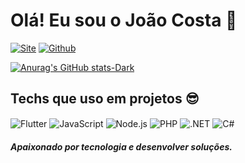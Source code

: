 # Olá! Eu sou o João Costa 🖖

[![Site](https://img.shields.io/badge/website-000000?style=for-the-badge&logo=About.me&logoColor=white)]()
[![Github](https://img.shields.io/badge/GitHub-100000?style=for-the-badge&logo=github&logoColor=white)](https://github.com/devjoaocosta)

[![Anurag's GitHub stats-Dark](https://github-readme-stats.vercel.app/api?username=devjoaocosta&show_icons=true&theme=dark#gh-dark-mode-only)](https://github.com/devjoaocosta/)

## Techs que uso em projetos 😎
<div style="display: inline_block">
  <img align="center" alt="Flutter"src="https://img.shields.io/badge/Flutter-02569B?style=for-the-badge&logo=flutter&logoColor=white)"/>
  <img align="center" alt="JavaScript"src="https://img.shields.io/badge/JavaScript-323330?style=for-the-badge&logo=javascript&logoColor=F7DF1E"/>
  <img align="center" alt="Node.js"src="https://img.shields.io/badge/Node.js-43853D?style=for-the-badge&logo=node.js&logoColor=white"/>
  <img align="center" alt="PHP"src="https://img.shields.io/badge/PHP-777BB4?style=for-the-badge&logo=php&logoColor=white"/>
  <img align="center" alt=".NET"src="https://img.shields.io/badge/.NET-5C2D91?style=for-the-badge&logo=.net&logoColor=white"/>
  <img align="center" alt="C#"src="https://img.shields.io/badge/C%23-239120?style=for-the-badge&logo=c-sharp&logoColor=white"/>
  
</div>

#### _*Apaixonado por tecnologia e desenvolver soluções.*_
